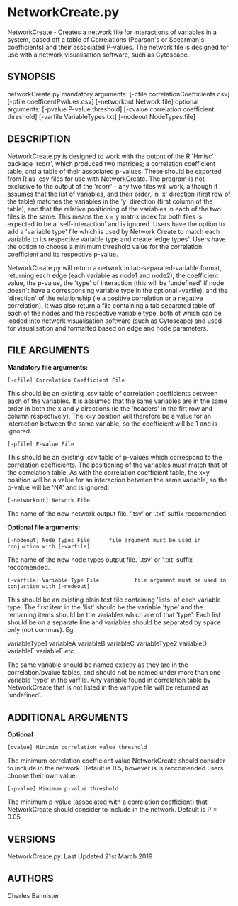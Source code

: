 
# NetworkCreate.py

NetworkCreate - Creates a network file for interactions of variables in a system, based off a table of Correlations (Pearson's or Spearman's coefficients) and their associated P-values. The network file is designed for use with a network visualisation software, such as Cytoscape.

## SYNOPSIS

networkCreate.py mandatory arguments: [-cfile correlationCoefficients.csv] [-pfile coefficentPvalues.csv] [-networkout Network.file]
  optional arguments: [-pvalue P-value threshold] [-cvalue correlation coefficient threshold] [-varfile VariableTypes.txt] [-nodeout NodeTypes.file]

## DESCRIPTION

NetworkCreate.py is designed to work with the output of the R 'Hmisc' package 'rcorr', which produced two matrices; a correlation coefficient table, and a table of their associated p-values. These should be exported from R as .csv files for use with NetworkCreate. The program is not exclusive to the output of the 'rcorr' - any two files will work, although it assumes that the list of variables, and their order, in 'x' direction (first row of the table) matches the variables in the 'y' direction (first column of the table), and that the relative positioning of the variables in each of the two files is the same. This means the x = y matrix index for both files is expected to be a 'self-interaction' and is ignored. Users have the option to add a 'variable type' file which is used by Network Create to match each variable to its respective variable type and create 'edge types'. Users have the option to choose a minimum threshold value for the correlation coefficient and its respective p-value.

NetworkCreate.py will return a network in tab-separated-variable format, returning each edge (each variable as node1 and node2), the coefficient value, the p-value, the 'type' of interaction (this will be 'undefined' if node doesn't have a corresponsing variable type in the optional -varfile), and the 'direction' of the relationship (ie a positive correlation or a negative correlation). It was also return a file containing a tab separated table of each of the nodes and the respective variable type, both of which can be loaded into network visualisation software (such as Cytoscape) and used for visualisation and formatted based on edge and node parameters.

## FILE ARGUMENTS

**Mandatory file arguments:**

	[-cfile] Correlation Coefficient File
This should be an existing .csv table of correlation coefficients between each of the variables. It is assumed that the same variables are in the same order in both the x and y directions (ie the 'headers' in the firt row and column respectively). The x=y position will therefore be a value for an interaction between the same variable, so the coefficient will  be 1 and is ignored. 
		
	[-pfile] P-value File
This should be an existing .csv table of p-values which correspond to the correlation coefficients. The positioning of the variables must match that of the correlation table. As with the correlation coefficient table, the x=y position will be a value for an interaction between the same variable, so the p-value will  be 'NA' and is ignored.
	
	[-networkout] Network File
The name of the new network output file.  '.tsv' or '.txt' suffix reccomended.



**Optional file arguments:**

	[-nodeout] Node Types File		file argument must be used in conjuction with [-varfile]
The name of the new node types output file. '.tsv' or '.txt' suffix reccomended.

	[-varfile] Variable Type File			file argument must be used in conjuction with [-nodeout]
This should be an existing plain text file containing 'lists' of each variable type. The first item in the 'list' should be the variable 'type' and the remaining items should be the variables which are of that 'type'. Each list should be on a separate line and variables should be separated by space only (not commas). Eg:

variableType1 variableA variableB variableC
variableType2 variableD variableE variableF
etc...

The same variable should be named exactly as they are in the correlation/pvalue tables, and should not be named under more than one variable 'type' in the varfile. Any variable found in correlation table by NetworkCreate that is not listed in the vartype file will be returned as 'undefined'.


## ADDITIONAL ARGUMENTS
**Optional**
	
	[cvalue] Minimim correlation value threshold
The minimum correlation coefficient value NetworkCreate should consider to include in the network. Default is 0.5, however is is reccomended users choose their own value.
	
	[-pvalue] Minimum p-value threshold
The minimum p-value (associated with a correlation coefficient) that NetworkCreate should consider to include in the network. Default is P = 0.05

## VERSIONS

NetworkCreate.py. Last Updated 21st March 2019

## AUTHORS

Charles Bannister

	
